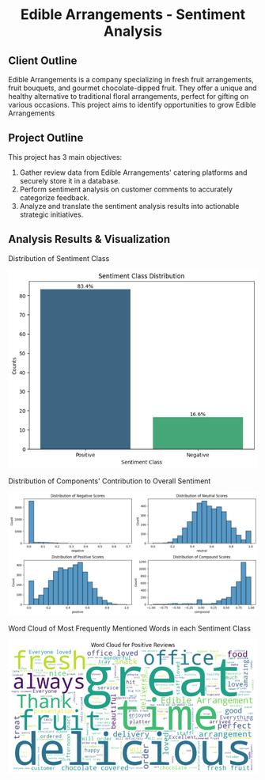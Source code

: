 <h1 align="center">Edible Arrangements - Sentiment Analysis</h1>
<h2>Client Outline</h2>
<p>Edible Arrangements is a company specializing in fresh fruit arrangements, fruit bouquets, and gourmet chocolate-dipped fruit. They offer a unique and healthy alternative to traditional floral arrangements, perfect for gifting on various occasions. This project aims to identify opportunities to grow Edible Arrangements </p>

<h2>Project Outline</h2>
<p>This project has 3 main objectives:</p>
<ol>
  <li> Gather review data from Edible Arrangements' catering platforms and securely store it in a database.</li>
  <li> Perform sentiment analysis on customer comments to accurately categorize feedback.</li>
  <li> Analyze and translate the sentiment analysis results into actionable strategic initiatives.</li>
</ol>

<h2> Analysis Results & Visualization </h2>
<p> Distribution of Sentiment Class </p>
<img src="sentiment_distribution.png">

<p> Distribution of Components' Contribution to Overall Sentiment </p>
<img src="scores_distribution.png">

<p> Word Cloud of Most Frequently Mentioned Words in each Sentiment Class </p>
<img src="word_cloud.png">

